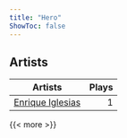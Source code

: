 ```yaml
---
title: "Hero"
ShowToc: false
---
```


## Artists
Artists | Plays 
----- | -----: 
[Enrique Iglesias](/artists/enrique-iglesias-40733) | 1

{{< more >}}